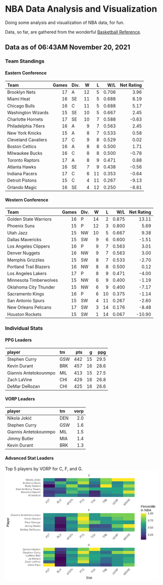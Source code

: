 # NBA Data Analysis and Visualization

Doing some analysis and visualization of NBA data, for fun.

Data, so far, are gathered from the wonderful [Basketball
Reference](https://www.basketball-reference.com/).

## Data as of 06:43AM November 20, 2021

### Team Standings

#### Eastern Conference

| Team                | Games | Div. |  W |  L |   W/L | Net Rating |
| :------------------ | ----: | :--- | -: | -: | ----: | ---------: |
| Brooklyn Nets       |    17 | A    | 12 |  5 | 0.706 |       3.96 |
| Miami Heat          |    16 | SE   | 11 |  5 | 0.688 |       8.19 |
| Chicago Bulls       |    16 | C    | 11 |  5 | 0.688 |       5.17 |
| Washington Wizards  |    15 | SE   | 10 |  5 | 0.667 |       2.45 |
| Charlotte Hornets   |    17 | SE   | 10 |  7 | 0.588 |     \-0.63 |
| Philadelphia 76ers  |    16 | A    |  9 |  7 | 0.563 |       2.45 |
| New York Knicks     |    15 | A    |  8 |  7 | 0.533 |       0.58 |
| Cleveland Cavaliers |    17 | C    |  9 |  8 | 0.529 |       0.02 |
| Boston Celtics      |    16 | A    |  8 |  8 | 0.500 |       1.71 |
| Milwaukee Bucks     |    16 | C    |  8 |  8 | 0.500 |     \-0.78 |
| Toronto Raptors     |    17 | A    |  8 |  9 | 0.471 |       0.88 |
| Atlanta Hawks       |    16 | SE   |  7 |  9 | 0.438 |     \-0.56 |
| Indiana Pacers      |    17 | C    |  6 | 11 | 0.353 |     \-0.64 |
| Detroit Pistons     |    15 | C    |  4 | 11 | 0.267 |     \-9.13 |
| Orlando Magic       |    16 | SE   |  4 | 12 | 0.250 |     \-8.81 |

#### Western Conference

| Team                   | Games | Div. |  W |  L |   W/L | Net Rating |
| :--------------------- | ----: | :--- | -: | -: | ----: | ---------: |
| Golden State Warriors  |    16 | P    | 14 |  2 | 0.875 |      13.11 |
| Phoenix Suns           |    15 | P    | 12 |  3 | 0.800 |       5.69 |
| Utah Jazz              |    15 | NW   | 10 |  5 | 0.667 |       9.38 |
| Dallas Mavericks       |    15 | SW   |  9 |  6 | 0.600 |     \-1.51 |
| Los Angeles Clippers   |    16 | P    |  9 |  7 | 0.563 |       3.01 |
| Denver Nuggets         |    16 | NW   |  9 |  7 | 0.563 |       3.00 |
| Memphis Grizzlies      |    15 | SW   |  8 |  7 | 0.533 |     \-2.70 |
| Portland Trail Blazers |    16 | NW   |  8 |  8 | 0.500 |       0.12 |
| Los Angeles Lakers     |    17 | P    |  8 |  9 | 0.471 |     \-4.00 |
| Minnesota Timberwolves |    15 | NW   |  6 |  9 | 0.400 |     \-1.19 |
| Oklahoma City Thunder  |    15 | NW   |  6 |  9 | 0.400 |     \-7.17 |
| Sacramento Kings       |    16 | P    |  6 | 10 | 0.375 |     \-1.14 |
| San Antonio Spurs      |    15 | SW   |  4 | 11 | 0.267 |     \-2.60 |
| New Orleans Pelicans   |    17 | SW   |  3 | 14 | 0.176 |     \-8.48 |
| Houston Rockets        |    15 | SW   |  1 | 14 | 0.067 |    \-10.90 |

### Individual Stats

#### PPG Leaders

| player                | tm  | pts |  g |  ppg |
| :-------------------- | :-- | --: | -: | ---: |
| Stephen Curry         | GSW | 442 | 15 | 29.5 |
| Kevin Durant          | BRK | 457 | 16 | 28.6 |
| Giannis Antetokounmpo | MIL | 413 | 15 | 27.5 |
| Zach LaVine           | CHI | 429 | 16 | 26.8 |
| DeMar DeRozan         | CHI | 425 | 16 | 26.6 |

#### VORP Leaders

| player                | tm  | vorp |
| :-------------------- | :-- | ---: |
| Nikola Jokić          | DEN |  2.0 |
| Stephen Curry         | GSW |  1.6 |
| Giannis Antetokounmpo | MIL |  1.5 |
| Jimmy Butler          | MIA |  1.4 |
| Kevin Durant          | BRK |  1.3 |

#### Advanced Stat Leaders

Top 5 players by VORP for C, F, and G.
![](README_files/figure-gfm/README-unnamed-chunk-7-1.png)<!-- -->
